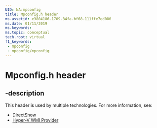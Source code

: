 ```yaml
---
UID: NA:mpconfig
title: Mpconfig.h header
ms.assetid: e3804186-1709-34fa-bf68-111ffe7ed080
ms.date: 01/11/2019
ms.keywords: 
ms.topic: conceptual
tech.root: virtual
f1_keywords:
 - mpconfig
 - mpconfig/mpconfig
---
```


# Mpconfig.h header


## -description

This header is used by multiple technologies. For more information, see:

- [DirectShow](../_dshow/index.md)
- [Hyper-V WMI Provider](../_virtual/index.md)

